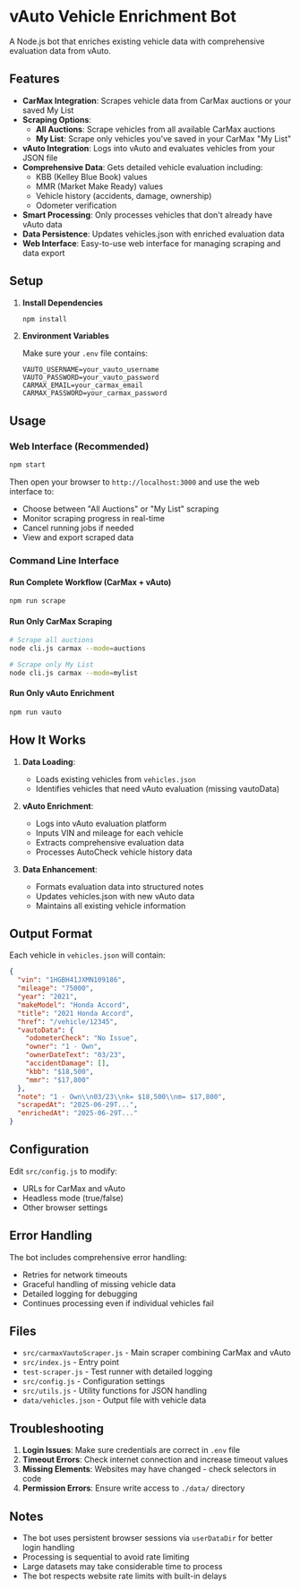 # vAuto Vehicle Enrichment Bot

A Node.js bot that enriches existing vehicle data with comprehensive evaluation data from vAuto.

## Features

- **CarMax Integration**: Scrapes vehicle data from CarMax auctions or your saved My List
- **Scraping Options**: 
  - **All Auctions**: Scrape vehicles from all available CarMax auctions
  - **My List**: Scrape only vehicles you've saved in your CarMax "My List"
- **vAuto Integration**: Logs into vAuto and evaluates vehicles from your JSON file
- **Comprehensive Data**: Gets detailed vehicle evaluation including:
  - KBB (Kelley Blue Book) values
  - MMR (Market Make Ready) values
  - Vehicle history (accidents, damage, ownership)
  - Odometer verification
- **Smart Processing**: Only processes vehicles that don't already have vAuto data
- **Data Persistence**: Updates vehicles.json with enriched evaluation data
- **Web Interface**: Easy-to-use web interface for managing scraping and data export

## Setup

1. **Install Dependencies**
   ```bash
   npm install
   ```

2. **Environment Variables**
   
   Make sure your `.env` file contains:
   ```
   VAUTO_USERNAME=your_vauto_username
   VAUTO_PASSWORD=your_vauto_password
   CARMAX_EMAIL=your_carmax_email
   CARMAX_PASSWORD=your_carmax_password
   ```

## Usage

### Web Interface (Recommended)
```bash
npm start
```
Then open your browser to `http://localhost:3000` and use the web interface to:
- Choose between "All Auctions" or "My List" scraping
- Monitor scraping progress in real-time
- Cancel running jobs if needed
- View and export scraped data

### Command Line Interface

#### Run Complete Workflow (CarMax + vAuto)
```bash
npm run scrape
```

#### Run Only CarMax Scraping
```bash
# Scrape all auctions
node cli.js carmax --mode=auctions

# Scrape only My List
node cli.js carmax --mode=mylist
```

#### Run Only vAuto Enrichment
```bash
npm run vauto
```

## How It Works

1. **Data Loading**: 
   - Loads existing vehicles from `vehicles.json`
   - Identifies vehicles that need vAuto evaluation (missing vautoData)

2. **vAuto Enrichment**:
   - Logs into vAuto evaluation platform
   - Inputs VIN and mileage for each vehicle
   - Extracts comprehensive evaluation data
   - Processes AutoCheck vehicle history data

3. **Data Enhancement**:
   - Formats evaluation data into structured notes
   - Updates vehicles.json with new vAuto data
   - Maintains all existing vehicle information

## Output Format

Each vehicle in `vehicles.json` will contain:

```json
{
  "vin": "1HGBH41JXMN109186",
  "mileage": "75000",
  "year": "2021",
  "makeModel": "Honda Accord",
  "title": "2021 Honda Accord",
  "href": "/vehicle/12345",
  "vautoData": {
    "odometerCheck": "No Issue",
    "owner": "1 - Own",
    "ownerDateText": "03/23",
    "accidentDamage": [],
    "kbb": "$18,500",
    "mmr": "$17,800"
  },
  "note": "1 - Own\\n03/23\\nk= $18,500\\nm= $17,800",
  "scrapedAt": "2025-06-29T...",
  "enrichedAt": "2025-06-29T..."
}
```

## Configuration

Edit `src/config.js` to modify:
- URLs for CarMax and vAuto
- Headless mode (true/false)
- Other browser settings

## Error Handling

The bot includes comprehensive error handling:
- Retries for network timeouts
- Graceful handling of missing vehicle data
- Detailed logging for debugging
- Continues processing even if individual vehicles fail

## Files

- `src/carmaxVautoScraper.js` - Main scraper combining CarMax and vAuto
- `src/index.js` - Entry point
- `test-scraper.js` - Test runner with detailed logging
- `src/config.js` - Configuration settings
- `src/utils.js` - Utility functions for JSON handling
- `data/vehicles.json` - Output file with vehicle data

## Troubleshooting

1. **Login Issues**: Make sure credentials are correct in `.env` file
2. **Timeout Errors**: Check internet connection and increase timeout values
3. **Missing Elements**: Websites may have changed - check selectors in code
4. **Permission Errors**: Ensure write access to `./data/` directory

## Notes

- The bot uses persistent browser sessions via `userDataDir` for better login handling
- Processing is sequential to avoid rate limiting
- Large datasets may take considerable time to process
- The bot respects website rate limits with built-in delays
